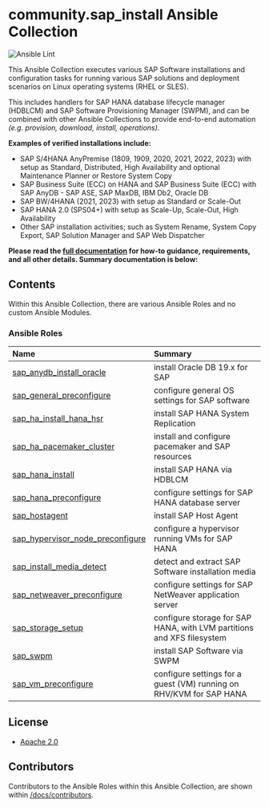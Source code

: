 # community.sap_install Ansible Collection

![Ansible Lint](https://github.com/sap-linuxlab/community.sap_install/actions/workflows/ansible-lint.yml/badge.svg?branch=main)

This Ansible Collection executes various SAP Software installations and configuration tasks for running various SAP solutions and deployment scenarios on Linux operating systems (RHEL or SLES).

This includes handlers for SAP HANA database lifecycle manager (HDBLCM) and SAP Software Provisioning Manager (SWPM), and can be combined with other Ansible Collections to provide end-to-end automation _(e.g. provision, download, install, operations)_.


**Examples of verified installations include:**

- SAP S/4HANA AnyPremise (1809, 1909, 2020, 2021, 2022, 2023) with setup as Standard, Distributed, High Availability and optional Maintenance Planner or Restore System Copy
- SAP Business Suite (ECC) on HANA and SAP Business Suite (ECC) with SAP AnyDB - SAP ASE, SAP MaxDB, IBM Db2, Oracle DB
- SAP BW/4HANA (2021, 2023) with setup as Standard or Scale-Out
- SAP HANA 2.0 (SPS04+) with setup as Scale-Up, Scale-Out, High Availability
- Other SAP installation activities; such as System Rename, System Copy Export, SAP Solution Manager and SAP Web Dispatcher


**Please read the [full documentation](/docs#readme) for how-to guidance, requirements, and all other details. Summary documentation is below:**


## Contents

Within this Ansible Collection, there are various Ansible Roles and no custom Ansible Modules.

### Ansible Roles

| Name | Summary |
| :--- | :--- |
| [sap_anydb_install_oracle](https://github.com/sap-linuxlab/community.sap_install/tree/main/roles/sap_anydb_install_oracle) | install Oracle DB 19.x for SAP |
| [sap_general_preconfigure](https://github.com/sap-linuxlab/community.sap_install/tree/main/roles/sap_general_preconfigure) | configure general OS settings for SAP software |
| [sap_ha_install_hana_hsr](https://github.com/sap-linuxlab/community.sap_install/tree/main/roles/sap_ha_install_hana_hsr) | install SAP HANA System Replication |
| [sap_ha_pacemaker_cluster](https://github.com/sap-linuxlab/community.sap_install/tree/main/roles/sap_ha_pacemaker_cluster) | install and configure pacemaker and SAP resources |
| [sap_hana_install](https://github.com/sap-linuxlab/community.sap_install/tree/main/roles/sap_hana_install) | install SAP HANA via HDBLCM |
| [sap_hana_preconfigure](https://github.com/sap-linuxlab/community.sap_install/tree/main/roles/sap_hana_preconfigure) | configure settings for SAP HANA database server |
| [sap_hostagent](https://github.com/sap-linuxlab/community.sap_install/tree/main/roles/sap_hostagent) | install SAP Host Agent |
| [sap_hypervisor_node_preconfigure](https://github.com/sap-linuxlab/community.sap_install/tree/main/roles/sap_hypervisor_node_preconfigure) | configure a hypervisor running VMs for SAP HANA |
| [sap_install_media_detect](https://github.com/sap-linuxlab/community.sap_install/tree/main/roles/sap_install_media_detect) | detect and extract SAP Software installation media |
| [sap_netweaver_preconfigure](https://github.com/sap-linuxlab/community.sap_install/tree/main/roles/sap_netweaver_preconfigure) | configure settings for SAP NetWeaver application server |
| [sap_storage_setup](https://github.com/sap-linuxlab/community.sap_install/tree/main/roles/sap_storage_setup) | configure storage for SAP HANA, with LVM partitions and XFS filesystem |
| [sap_swpm](https://github.com/sap-linuxlab/community.sap_install/tree/main/roles/sap_swpm) | install SAP Software via SWPM |
| [sap_vm_preconfigure](https://github.com/sap-linuxlab/community.sap_install/tree/main/roles/sap_vm_preconfigure) | configure settings for a guest (VM) running on RHV/KVM for SAP HANA |

## License

- [Apache 2.0](./LICENSE)

## Contributors

Contributors to the Ansible Roles within this Ansible Collection, are shown within [/docs/contributors](./docs/CONTRIBUTORS.md).
